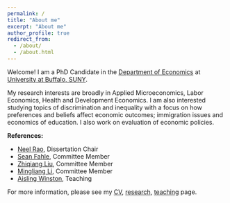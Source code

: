 ```yaml
---
permalink: /
title: "About me"
excerpt: "About me"
author_profile: true
redirect_from: 
  - /about/
  - /about.html
---
```


Welcome! I am a PhD Candidate in the [Department of Economics](https://arts-sciences.buffalo.edu/economics.html) at
[University at Buffalo, SUNY](http://www.buffalo.edu/). 

My research interests are broadly in Applied Microeconomics, Labor Economics, Health and Development Economics. I am also interested studying topics of discrimination and inequality with a focus on how preferences and beliefs affect economic outcomes; immigration issues and economics of education. I also work on evaluation of economic policies.

**References:**
- [Neel Rao](http://www.acsu.buffalo.edu/~neelrao/), Dissertation Chair
- [Sean Fahle](https://sites.google.com/site/seanpfahle/), Committee Member
- [Zhiqiang Liu](https://arts-sciences.buffalo.edu/economics/faculty/faculty-directory/liu-zhiqiang.html), Committee Member
- [Mingliang Li](http://www.acsu.buffalo.edu/~mli3/), Committee Member
- [Aisling Winston](https://sites.google.com/view/aisling-winston/home), Teaching

For more information, please see my [CV](cv), [research](research), [teaching](teaching) page. 

